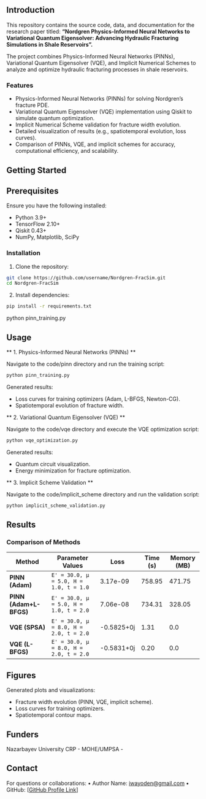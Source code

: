## Introduction
This repository contains the source code, data, and documentation for the research paper titled:
**“Nordgren Physics-Informed Neural Networks to Variational Quantum Eigensolver: Advancing Hydraulic Fracturing Simulations in Shale Reservoirs”.**

The project combines Physics-Informed Neural Networks (PINNs), Variational Quantum Eigensolver (VQE), and Implicit Numerical Schemes to analyze and optimize hydraulic fracturing processes in shale reservoirs.

### Features
* Physics-Informed Neural Networks (PINNs) for solving Nordgren’s fracture PDE.
* Variational Quantum Eigensolver (VQE) implementation using Qiskit to simulate quantum optimization.
* Implicit Numerical Scheme validation for fracture width evolution.
* Detailed visualization of results (e.g., spatiotemporal evolution, loss curves).
* Comparison of PINNs, VQE, and implicit schemes for accuracy, computational efficiency, and scalability.

## Getting Started

## Prerequisites

Ensure you have the following installed:
* Python 3.9+
* TensorFlow 2.10+
* Qiskit 0.43+
* NumPy, Matplotlib, SciPy

### Installation
1. Clone the repository:
 ```bash
git clone https://github.com/username/Nordgren-FracSim.git
cd Nordgren-FracSim
```

2. Install dependencies:
 ```bash
pip install -r requirements.txt
```
python pinn_training.py

## Usage

** 1. Physics-Informed Neural Networks (PINNs) **

Navigate to the code/pinn directory and run the training script:

 ```bash
python pinn_training.py
```
Generated results:
* Loss curves for training optimizers (Adam, L-BFGS, Newton-CG).
* Spatiotemporal evolution of fracture width.

 ** 2. Variational Quantum Eigensolver (VQE)  **

Navigate to the code/vqe directory and execute the VQE optimization script:

 ```bash
python vqe_optimization.py
```
Generated results:
* Quantum circuit visualization.
* Energy minimization for fracture optimization.

 ** 3. Implicit Scheme Validation  **

Navigate to the code/implicit_scheme directory and run the validation script:

```bash
python implicit_scheme_validation.py
```

## Results

### Comparison of Methods

| Method             | Parameter Values                        | Loss         | Time (s)   | Memory (MB) |
|--------------------|-----------------------------------------|--------------|------------|-------------|
| **PINN (Adam)**    | `E' = 30.0, μ = 5.0, H = 1.0, t = 1.0` | 3.17e-09     | 758.95     | 471.75      |
| **PINN (Adam+L-BFGS)** | `E' = 30.0, μ = 5.0, H = 1.0, t = 2.0` | 7.06e-08     | 734.31     | 328.05      |
| **VQE (SPSA)**     | `E' = 30.0, μ = 8.0, H = 2.0, t = 2.0` | -0.5825+0j   | 1.31       | 0.0         |
| **VQE (L-BFGS)**   | `E' = 30.0, μ = 8.0, H = 2.0, t = 2.0` | -0.5831+0j   | 0.20       | 0.0         |

## Figures

Generated plots and visualizations:
* Fracture width evolution (PINN, VQE, implicit scheme).
* Loss curves for training optimizers.
*	Spatiotemporal contour maps.

## Funders
Nazarbayev University CRP - 
MOHE/UMPSA - 

## Contact

For questions or collaborations:
	•	Author Name: iwayoden@gmail.com
	•	GitHub: [[GitHub Profile Link](https://github.com/DennisWayo)]
